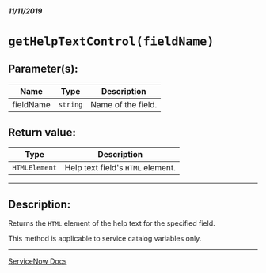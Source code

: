 ##### 11/11/2019
# `getHelpTextControl(fieldName)`

## Parameter(s):
| Name | Type | Description |
|---|---|---|
| fieldName | `string` | Name of the field. |

## Return value:
| Type | Description |
|---|---|
| `HTMLElement` | Help text field's `HTML` element. |

---

## Description:
Returns the `HTML` element of the help text for the specified field.

This method is applicable to service catalog variables only.

---

[ServiceNow Docs](https://developer.servicenow.com/app.do#!/api_doc?v=newyork&id=r_GF-getHelpTextControl_S)